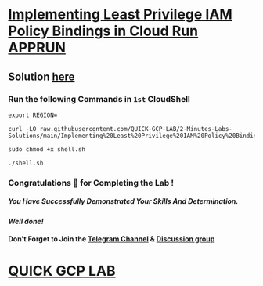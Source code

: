 # [Implementing Least Privilege IAM Policy Bindings in Cloud Run APPRUN](https://www.cloudskillsboost.google/course_templates/559?locale=en)

## Solution [here](https://youtu.be/frJIvlWAE4Q)

### Run the following Commands in `1st` CloudShell

```
export REGION=
```
```
curl -LO raw.githubusercontent.com/QUICK-GCP-LAB/2-Minutes-Labs-Solutions/main/Implementing%20Least%20Privilege%20IAM%20Policy%20Bindings%20in%20Cloud%20Run%20%5BAPPRUN%5D/shell.sh

sudo chmod +x shell.sh

./shell.sh
```

### Congratulations 🎉 for Completing the Lab !

##### *You Have Successfully Demonstrated Your Skills And Determination.*

#### *Well done!*

#### Don't Forget to Join the [Telegram Channel](https://t.me/QuickGcpLab) & [Discussion group](https://t.me/QuickGcpLabChats)

# [QUICK GCP LAB](https://www.youtube.com/@quickgcplab)
